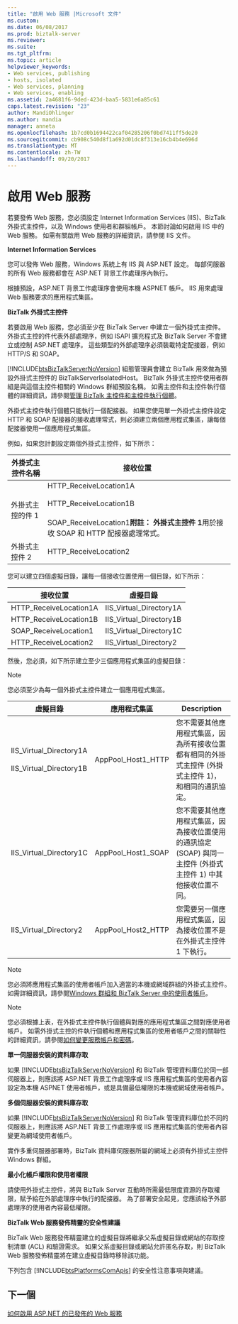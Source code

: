 ```yaml
---
title: "啟用 Web 服務 |Microsoft 文件"
ms.custom: 
ms.date: 06/08/2017
ms.prod: biztalk-server
ms.reviewer: 
ms.suite: 
ms.tgt_pltfrm: 
ms.topic: article
helpviewer_keywords:
- Web services, publishing
- hosts, isolated
- Web services, planning
- Web services, enabling
ms.assetid: 2a4681f6-9ded-423d-baa5-5831e6a85c61
caps.latest.revision: "23"
author: MandiOhlinger
ms.author: mandia
manager: anneta
ms.openlocfilehash: 1b7cd0b1694422caf04285206f0bd7411ff5de20
ms.sourcegitcommit: cb908c540d8f1a692d01dc8f313e16cb4b4e696d
ms.translationtype: MT
ms.contentlocale: zh-TW
ms.lasthandoff: 09/20/2017
---
```

# <a name="enabling-web-services"></a>啟用 Web 服務
若要發佈 Web 服務，您必須設定 Internet Information Services (IIS)、BizTalk 外掛式主控件，以及 Windows 使用者和群組帳戶。 本節討論如何啟用 IIS 中的 Web 服務。 如需有關啟用 Web 服務的詳細資訊，請參閱 IIS 文件。  
  
 **Internet Information Services**  
  
 您可以發佈 Web 服務，Windows 系統上有 IIS 與 ASP.NET 設定。 每部伺服器的所有 Web 服務都會在 ASP.NET 背景工作處理序內執行。  
  
 根據預設，ASP.NET 背景工作處理序會使用本機 ASPNET 帳戶。 IIS 用來處理 Web 服務要求的應用程式集區。  
  
 **BizTalk 外掛式主控件**  
  
 若要啟用 Web 服務，您必須至少在 BizTalk Server 中建立一個外掛式主控件。 外掛式主控的件代表外部處理序，例如 ISAPI 擴充程式及 BizTalk Server 不會建立或控制 ASP.NET 處理序。 這些類型的外部處理序必須裝載特定配接器，例如 HTTP/S 和 SOAP。  
  
 [!INCLUDE[btsBizTalkServerNoVersion](../includes/btsbiztalkservernoversion-md.md)] 組態管理員會建立 BizTalk 用來做為預設外掛式主控件的 BizTalkServerIsolatedHost。 BizTalk 外掛式主控件使用者群組是與這個主控件相關的 Windows 群組預設名稱。 如需主控件和主控件執行個體的詳細資訊，請參閱[管理 BizTalk 主控件和主控件執行個體](../core/managing-biztalk-hosts-and-host-instances.md)。  
  
 外掛式主控件執行個體只能執行一個配接器。 如果您使用單一外掛式主控件設定 HTTP 和 SOAP 配接器的接收處理常式，則必須建立兩個應用程式集區，讓每個配接器使用一個應用程式集區。  
  
 例如，如果您計劃設定兩個外掛式主控件，如下所示：  
  
|外掛式主控件名稱|接收位置|  
|------------------------|-----------------------|  
|外掛式主控的件 1|HTTP_ReceiveLocation1A<br /><br /> HTTP_ReceiveLocation1B<br /><br /> SOAP_ReceiveLocation1**附註：** **外掛式主控件 1**用於接收 SOAP 和 HTTP 配接器處理常式。|  
|外掛式主控件 2|HTTP_ReceiveLocation2|  
  
 您可以建立四個虛擬目錄，讓每一個接收位置使用一個目錄，如下所示：  
  
|接收位置|虛擬目錄|  
|----------------------|-----------------------|  
|HTTP_ReceiveLocation1A|IIS_Virtual_Directory1A|  
|HTTP_ReceiveLocation1B|IIS_Virtual_Directory1B|  
|SOAP_ReceiveLocation1|IIS_Virtual_Directory1C|  
|HTTP_ReceiveLocation2|IIS_Virtual_Directory2|  
  
 然後，您必須，如下所示建立至少三個應用程式集區的虛擬目錄：  
  
> [!NOTE]
>  您必須至少為每一個外掛式主控件建立一個應用程式集區。  
  
|虛擬目錄|應用程式集區|Description|  
|-------------------------|----------------------|-----------------|  
|IIS_Virtual_Directory1A<br /><br /> IIS_Virtual_Directory1B|AppPool_Host1_HTTP|您不需要其他應用程式集區，因為所有接收位置都有相同的外掛式主控件 (外掛式主控件 1)，和相同的通訊協定。|  
|IIS_Virtual_Directory1C|AppPool_Host1_SOAP|您不需要其他應用程式集區，因為接收位置使用的通訊協定 (SOAP) 與同一主控件 (外掛式主控件 1) 中其他接收位置不同。|  
|IIS_Virtual_Directory2|AppPool_Host2_HTTP|您需要另一個應用程式集區，因為接收位置不是在外掛式主控件 1 下執行。|  
  
> [!NOTE]
>  您必須將應用程式集區的使用者帳戶加入適當的本機或網域群組的外掛式主控件。 如需詳細資訊，請參閱[Windows 群組和 BizTalk Server 中的使用者帳戶](../core/windows-groups-and-user-accounts-in-biztalk-server.md)。  
  
> [!NOTE]
>  您必須根據上表，在外掛式主控件執行個體與對應的應用程式集區之間對應使用者帳戶。 如需外掛式主控的件執行個體和應用程式集區的使用者帳戶之間的關聯性的詳細資訊，請參閱[如何變更服務帳戶和密碼](../core/how-to-change-service-accounts-and-passwords.md)。  
  
 **單一伺服器安裝的資料庫存取**  
  
 如果 [!INCLUDE[btsBizTalkServerNoVersion](../includes/btsbiztalkservernoversion-md.md)] 和 BizTalk 管理資料庫位於同一部伺服器上，則應該將 ASP.NET 背景工作處理序或 IIS 應用程式集區的使用者內容設定為本機 ASPNET 使用者帳戶，或是具備最低權限的本機或網域使用者帳戶。  
  
 **多個伺服器安裝的資料庫存取**  
  
 如果 [!INCLUDE[btsBizTalkServerNoVersion](../includes/btsbiztalkservernoversion-md.md)] 和 BizTalk 管理資料庫位於不同的伺服器上，則應該將 ASP.NET 背景工作處理序或 IIS 應用程式集區的使用者內容變更為網域使用者帳戶。  
  
 實作多重伺服器部署時，BizTalk 資料庫伺服器所屬的網域上必須有外掛式主控件 Windows 群組。  
  
 **最小化帳戶權限和使用者權限**  
  
 請使用外掛式主控件，將與 BizTalk Server 互動時所需最低限度資源的存取權限，賦予給在外部處理序中執行的配接器。 為了部署安全起見，您應該給予外部處理序的使用者內容最低權限。  
  
 **BizTalk Web 服務發佈精靈的安全性建議**  
  
 BizTalk Web 服務發佈精靈建立的虛擬目錄將繼承父系虛擬目錄或網站的存取控制清單 (ACL) 和驗證需求。 如果父系虛擬目錄或網站允許匿名存取，則 BizTalk Web 服務發佈精靈將在建立虛擬目錄時移除該功能。  
  
 下列包含 [!INCLUDE[btsPlatformsComApis](../includes/btsplatformscomapis-md.md)] 的安全性注意事項與建議。  
  
## <a name="next"></a>下一個
  
[如何啟用 ASP.NET 的已發佈的 Web 服務](../core/how-to-enable-asp-net-4-0-for-published-web-services.md)